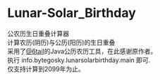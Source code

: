 # Lunar-Solar_Birthday
公农历生日重叠计算器<br>
计算农历(阴历)与公历(阳历)的生日重叠<br>
采用了[@6tail](https://github.com/6tail)的Java公历农历工具，在此感谢原作者。<br>
执行 info.bytegosky.lunarsolarbirthday.main 即可.<br>
仅支持计算到2099年为止。